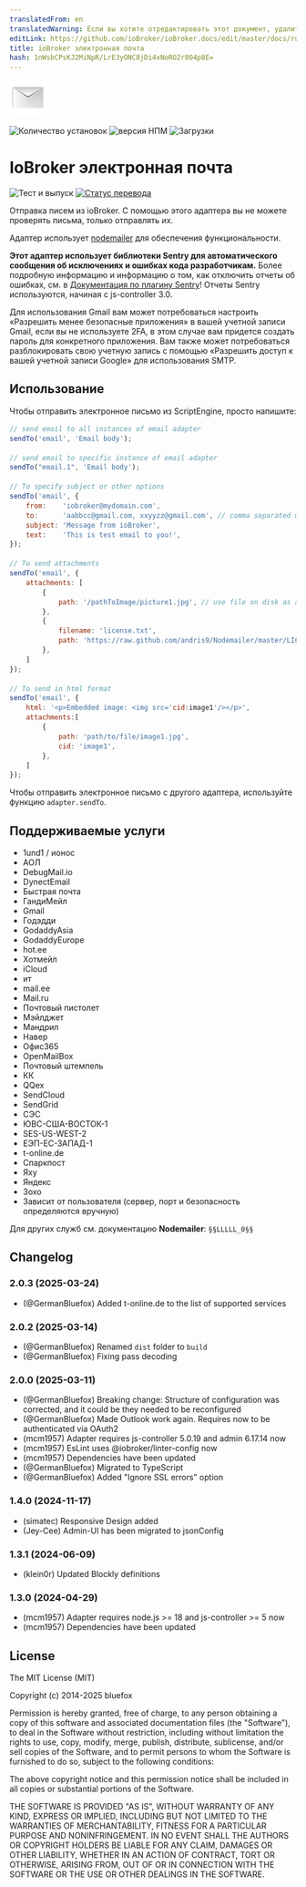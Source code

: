 ```yaml
---
translatedFrom: en
translatedWarning: Если вы хотите отредактировать этот документ, удалите поле «translationFrom», в противном случае этот документ будет снова автоматически переведен
editLink: https://github.com/ioBroker/ioBroker.docs/edit/master/docs/ru/adapterref/iobroker.email/README.md
title: ioBroker электронная почта
hash: 1nWsbCPsKJ2MiNpR/LrE3yONC8jDi4xNoRO2r8O4p8E=
---
```

![Логотип](../../../en/adapterref/iobroker.email/admin/email.png)

![Количество установок](http://iobroker.live/badges/email-stable.svg)
![версия НПМ](http://img.shields.io/npm/v/iobroker.email.svg)
![Загрузки](https://img.shields.io/npm/dm/iobroker.email.svg)

# IoBroker электронная почта
![Тест и выпуск](https://github.com/ioBroker/ioBroker.email/workflows/Test%20and%20Release/badge.svg) [![Статус перевода](https://weblate.iobroker.net/widgets/adapters/-/email/svg-badge.svg)](https://weblate.iobroker.net/engage/adapters/?utm_source=widget)

Отправка писем из ioBroker. С помощью этого адаптера вы не можете проверять письма, только отправлять их.

Адаптер использует [nodemailer](https://github.com/nodemailer/nodemailer) для обеспечения функциональности.

**Этот адаптер использует библиотеки Sentry для автоматического сообщения об исключениях и ошибках кода разработчикам.** Более подробную информацию и информацию о том, как отключить отчеты об ошибках, см. в [Документация по плагину Sentry](https://github.com/ioBroker/plugin-sentry#plugin-sentry)! Отчеты Sentry используются, начиная с js-controller 3.0.

Для использования Gmail вам может потребоваться настроить «Разрешить менее безопасные приложения» в вашей учетной записи Gmail, если вы не используете 2FA, в этом случае вам придется создать пароль для конкретного приложения. Вам также может потребоваться разблокировать свою учетную запись с помощью «Разрешить доступ к вашей учетной записи Google» для использования SMTP.

## Использование
Чтобы отправить электронное письмо из ScriptEngine, просто напишите:

```js
// send email to all instances of email adapter
sendTo('email', 'Email body');

// send email to specific instance of email adapter
sendTo("email.1", 'Email body');

// To specify subject or other options
sendTo('email', {
    from:    'iobroker@mydomain.com',
    to:      'aabbcc@gmail.com, xxyyzz@gmail.com', // comma separated multiple recipients.
    subject: 'Message from ioBroker',
    text:    'This is test email to you!',
});

// To send attachments
sendTo('email', {
    attachments: [
        {
            path: '/pathToImage/picture1.jpg', // use file on disk as attachment
        },
        {
            filename: 'license.txt',
            path: 'https://raw.github.com/andris9/Nodemailer/master/LICENSE', // use URL as an attachment
        },
    ]
});

// To send in html format
sendTo('email', {
    html: '<p>Embedded image: <img src='cid:image1'/></p>',
    attachments:[
        {
            path: 'path/to/file/image1.jpg',
            cid: 'image1',
        },
    ]
});
```

Чтобы отправить электронное письмо с другого адаптера, используйте функцию `adapter.sendTo`.

## Поддерживаемые услуги
- 1und1 / ионос
- АОЛ
- DebugMail.io
- DynectEmail
- Быстрая почта
- ГандиМейл
- Gmail
- Годэдди
- GodaddyAsia
- GodaddyEurope
- hot.ee
- Хотмейл
- iCloud
- ит
- mail.ee
- Mail.ru
- Почтовый пистолет
- Мэйлджет
- Мандрил
- Навер
- Офис365
- OpenMailBox
- Почтовый штемпель
- КК
- QQex
- SendCloud
- SendGrid
- СЭС
- ЮВС-США-ВОСТОК-1
- SES-US-WEST-2
- ЕЭП-ЕС-ЗАПАД-1
- t-online.de
- Спаркпост
- Яху
- Яндекс
- Зохо
- Зависит от пользователя (сервер, порт и безопасность определяются вручную)

Для других служб см. документацию **Nodemailer**: `§§LLLLL_0§§`

## Changelog
<!--
  Placeholder for the next version (at the beginning of the line):
  ### **WORK IN PROGRESS**
-->
### 2.0.3 (2025-03-24)
* (@GermanBluefox) Added t-online.de to the list of supported services

### 2.0.2 (2025-03-14)
* (@GermanBluefox) Renamed `dist` folder to `build`
* (@GermanBluefox) Fixing pass decoding

### 2.0.0 (2025-03-11)
* (@GermanBluefox) Breaking change: Structure of configuration was corrected, and it could be they needed to be reconfigured
* (@GermanBluefox) Made Outlook work again. Requires now to be authenticated via OAuth2
* (mcm1957) Adapter requires js-controller 5.0.19 and admin 6.17.14 now
* (mcm1957) EsLint uses @iobroker/linter-config now
* (mcm1957) Dependencies have been updated
* (@GermanBluefox) Migrated to TypeScript
* (@GermanBluefox) Added "Ignore SSL errors" option

### 1.4.0 (2024-11-17)
* (simatec) Responsive Design added
* (Jey-Cee) Admin-UI has been migrated to jsonConfig

### 1.3.1 (2024-06-09)
* (klein0r) Updated Blockly definitions

### 1.3.0 (2024-04-29)
* (mcm1957) Adapter requires node.js >= 18 and js-controller >= 5 now
* (mcm1957) Dependencies have been updated

## License

The MIT License (MIT)

Copyright (c) 2014-2025 bluefox

Permission is hereby granted, free of charge, to any person obtaining a copy
of this software and associated documentation files (the "Software"), to deal
in the Software without restriction, including without limitation the rights
to use, copy, modify, merge, publish, distribute, sublicense, and/or sell
copies of the Software, and to permit persons to whom the Software is
furnished to do so, subject to the following conditions:

The above copyright notice and this permission notice shall be included in
all copies or substantial portions of the Software.

THE SOFTWARE IS PROVIDED "AS IS", WITHOUT WARRANTY OF ANY KIND, EXPRESS OR
IMPLIED, INCLUDING BUT NOT LIMITED TO THE WARRANTIES OF MERCHANTABILITY,
FITNESS FOR A PARTICULAR PURPOSE AND NONINFRINGEMENT. IN NO EVENT SHALL THE
AUTHORS OR COPYRIGHT HOLDERS BE LIABLE FOR ANY CLAIM, DAMAGES OR OTHER
LIABILITY, WHETHER IN AN ACTION OF CONTRACT, TORT OR OTHERWISE, ARISING FROM,
OUT OF OR IN CONNECTION WITH THE SOFTWARE OR THE USE OR OTHER DEALINGS IN
THE SOFTWARE.